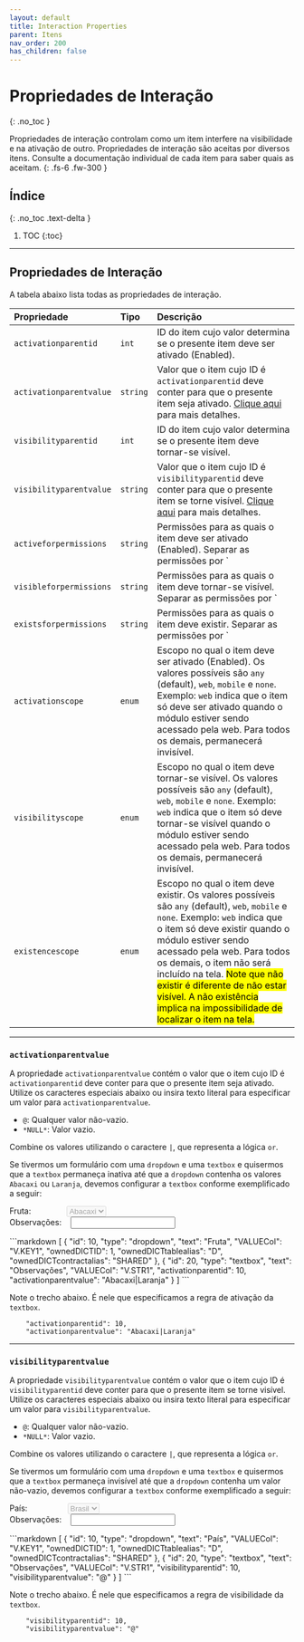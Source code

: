 ```yaml
---
layout: default
title: Interaction Properties
parent: Itens
nav_order: 200
has_children: false
---
```

# Propriedades de Interação
{: .no_toc }


Propriedades de interação controlam como um item interfere na visibilidade e na ativação de outro. Propriedades de interação são aceitas por diversos itens. Consulte a documentação individual de cada item para saber quais as aceitam.
{: .fs-6 .fw-300 }

## Índice
{: .no_toc .text-delta }

1. TOC
{:toc}

---


## Propriedades de Interação

A tabela abaixo lista todas as propriedades de interação.

| Propriedade           | Tipo      | Descrição                                                        |
|:----------------------|:----------|:-----------------------------------------------------------------|
| `activationparentid`  | `int`     |ID do item cujo valor determina se o presente item deve ser ativado (Enabled). 
| `activationparentvalue`| `string` |Valor que o item cujo ID é `activationparentid` deve conter para que o presente item seja ativado. [Clique aqui](#activationparentvalue) para mais detalhes. 
| `visibilityparentid`  | `int`     |ID do item cujo valor determina se o presente item deve tornar-se visível. 
| `visibilityparentvalue`| `string` |Valor que o item cujo ID é `visibilityparentid` deve conter para que o presente item se torne visível. [Clique aqui](#visibilityparentvalue) para mais detalhes.
| `activeforpermissions`| `string`  |Permissões para as quais o item deve ser ativado (Enabled). Separar as permissões por `|`. Exemplo: `1|5|7` indica que o item só deve ser ativado para usuários que possuam as permissões `1`,  `5` ou `7`. Para todos os demais, permanecerá inativo. 
| `visibleforpermissions`| `string`  |Permissões para as quais o item deve tornar-se visível. Separar as permissões por `|`. Exemplo: `1|5|7` indica que o item só deve tornar-se visível para usuários que possuam as permissões `1`,  `5` ou `7`. Para todos os demais, permanecerá invisível. 
| `existsforpermissions`| `string`  |Permissões para as quais o item deve existir. Separar as permissões por `|`. Exemplo: `1|5|7` indica que o item só deve existir para usuários que possuam as permissões `1`,  `5` ou `7`. Para todos os demais, o item não será incluído na tela. <mark>Note que não existir é diferente de não estar visível. A não existência implica na impossibilidade de localizar o item na tela.</mark>
| `activationscope`     | `enum`    |Escopo no qual o item deve ser ativado (Enabled). Os valores possíveis são `any` (default), `web`, `mobile` e `none`. Exemplo: `web` indica que o item só deve ser ativado quando o módulo estiver sendo acessado pela web. Para todos os demais, permanecerá invisível.
| `visibilityscope`     | `enum`    |Escopo no qual o item deve tornar-se visível. Os valores possíveis são `any` (default), `web`, `mobile` e `none`. Exemplo: `web` indica que o item só deve tornar-se visível quando o módulo estiver sendo acessado pela web.  Para todos os demais, permanecerá invisível.
| `existencescope`     | `enum`    |Escopo no qual o item deve existir. Os valores possíveis são `any` (default), `web`, `mobile` e `none`. Exemplo: `web` indica que o item só deve existir quando o módulo estiver sendo acessado pela web. Para todos os demais, o item não será incluído na tela. <mark>Note que não existir é diferente de não estar visível. A não existência implica na impossibilidade de localizar o item na tela.</mark>

---

### `activationparentvalue`

A propriedade `activationparentvalue` contém o valor que o item cujo ID é `activationparentid` deve conter para que o presente item seja ativado. Utilize os caracteres especiais abaixo ou insira texto literal para especificar um valor para `activationparentvalue`.

- `@`: Qualquer valor não-vazio.
- `*NULL*`: Valor vazio.

Combine os valores utilizando o caractere `|`, que representa a lógica `or`.

Se tivermos um formulário com uma `dropdown` e uma `textbox` e quisermos que a `textbox` permaneça inativa até que a `dropdown` contenha os valores `Abacaxi` ou `Laranja`, devemos configurar a `textbox` conforme exemplificado a seguir:

<div class="code-example" markdown="1">

Fruta:&nbsp;&nbsp;&nbsp;&nbsp;&nbsp;&nbsp;&nbsp;&nbsp;&nbsp;&nbsp;&nbsp;&nbsp;&nbsp;&nbsp;&nbsp;&nbsp;<select disabled>
        <option value="Abacaxi">Abacaxi</option>
        <option value="Laranja">Laranja</option>
        <option value="Mamão">Mamão</option>
        <option value="Banana">Banana</option>
      </select>
<br/>
Observações:&nbsp;&nbsp;&nbsp;&nbsp;<input />

</div>
```markdown
[
  {
    "id": 10,
    "type": "dropdown",
    "text": "Fruta",
    "VALUECol": "V.KEY1",
    "ownedDICTID": 1,
    "ownedDICTtablealias": "D",
    "ownedDICTcontractalias": "SHARED"
  },
  {
    "id": 20,
    "type": "textbox",
    "text": "Observações",
    "VALUECol": "V.STR1",
    "activationparentid": 10,
    "activationparentvalue": "Abacaxi|Laranja"
  }
]
```

Note o trecho abaixo. É nele que especificamos a regra de ativação da `textbox`.

```
    "activationparentid": 10,
    "activationparentvalue": "Abacaxi|Laranja"
```

---

### `visibilityparentvalue`

A propriedade `visibilityparentvalue` contém o valor que o item cujo ID é `visibilityparentid` deve conter para que o presente item se torne visível. Utilize os caracteres especiais abaixo ou insira texto literal para especificar um valor para `visibilityparentvalue`.

- `@`: Qualquer valor não-vazio.
- `*NULL*`: Valor vazio.

Combine os valores utilizando o caractere `|`, que representa a lógica `or`.

Se tivermos um formulário com uma `dropdown` e uma `textbox` e quisermos que a `textbox` permaneça invisível até que a `dropdown` contenha um valor não-vazio, devemos configurar a `textbox` conforme exemplificado a seguir:

<div class="code-example" markdown="1">

País:&nbsp;&nbsp;&nbsp;&nbsp;&nbsp;&nbsp;&nbsp;&nbsp;&nbsp;&nbsp;&nbsp;&nbsp;&nbsp;&nbsp;&nbsp;&nbsp;&nbsp;&nbsp;<select disabled>
        <option value="Brasil">Brasil</option>
      </select>
<br/>
Observações:&nbsp;&nbsp;&nbsp;&nbsp;<input />

</div>
```markdown
[
  {
    "id": 10,
    "type": "dropdown",
    "text": "País",
    "VALUECol": "V.KEY1",
    "ownedDICTID": 1,
    "ownedDICTtablealias": "D",
    "ownedDICTcontractalias": "SHARED"
  },
  {
    "id": 20,
    "type": "textbox",
    "text": "Observações",
    "VALUECol": "V.STR1",
    "visibilityparentid": 10,
    "visibilityparentvalue": "@"
  }
]
```

Note o trecho abaixo. É nele que especificamos a regra de visibilidade da `textbox`.

```
    "visibilityparentid": 10,
    "visibilityparentvalue": "@"
```



